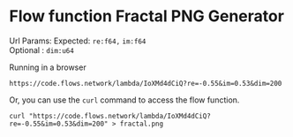 # Flow function Fractal PNG Generator

Url Params:
    Expected: `re:f64,` `im:f64`  
    Optional : `dim:u64`  

Running in a browser
```
https://code.flows.network/lambda/IoXMd4dCiQ?re=-0.55&im=0.53&dim=200
```

Or, you can use the `curl` command to access the flow function.

```
curl "https://code.flows.network/lambda/IoXMd4dCiQ?re=-0.55&im=0.53&dim=200" > fractal.png
```
